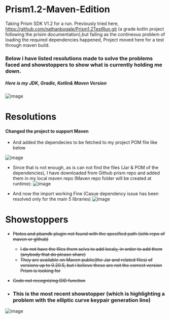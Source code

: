 # Prism1.2-Maven-Edition
Taking Prism SDK V1.2 for a run.
Previously tried here, https://github.com/nathanbogale/Prism1.2TestRun.git (a grade kotlin project following the prisim documentation),but failing as the contineous problem of loading the required dependencies happened, Project moved here for a test through maven build. 

### Below i have listed resolutions made to solve the problems faced and showstoppers to show what is currently holding me down.
##### Here is my JDK, Gradle, Kotlin& Maven Version
![image](https://user-images.githubusercontent.com/13464651/139879930-39dcc2e6-5f12-4708-b8ac-56b3ebfbd015.png)


# Resolutions


#### Changed the project to support Maven 
- And added the dependecies to be fetched to my project POM file like below

![image](https://user-images.githubusercontent.com/13464651/139877691-421da7a7-f032-44d3-a1e3-68e11932760a.png)



- Since that is not enough, as is can not find the files (Jar & POM of the dependencies), I have downloaded from Github prism repo and added them in my local maven repo 
(Maven repo folder will be created at runtime):
![image](https://user-images.githubusercontent.com/13464651/139877941-30789607-41ae-442c-a3ec-ef431ae77940.png)



- And now the import working Fine (Casue dependency issue has been resolved only for the main 5 libraries)
![image](https://user-images.githubusercontent.com/13464651/139874725-8b26d901-438b-4b25-986c-7d3cb9e300e7.png)




# Showstoppers
- ~~Ptotos and pbandk plugin not found with the specified path (iohk repo of maven or github)~~
   - ~~I do not have the files them selvs to add localy, in order to add them (anybody that do please share)~~
   - ~~They are available on Maven public(the Jar and related files) of versions up to 0.20.5, but i believe these are not the correct version Prism is looking for~~
- ~~Code not recognizing DID function~~  

- ### This is the most recent showstopper (which is highlighting a problem with the elliptic curve keypair generation line)
![image](https://user-images.githubusercontent.com/13464651/139874948-8259a076-8633-4da1-9d4c-3b5d8268dce8.png)



